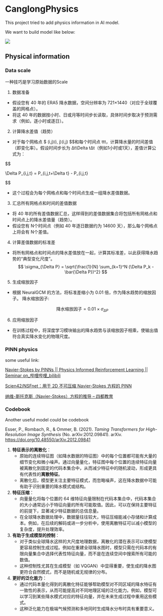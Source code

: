 # CanglongPhysics

This project tried to add physics information in AI model.  

We want to build model like below:

![](https://imagecollection.oss-cn-beijing.aliyuncs.com/office/20241124203548.png)

## Physical information

### Data scale  

一种技巧是学习原始数据的Scale

1. 数据准备

- 假设您有 40 年的 ERA5 降水数据，空间分辨率为 721×1440（对应于全球覆盖的网格点）。
- 将这 40 年的数据按小时、日或月等时间步长读取，具体时间步取决于预测需求（例如，逐小时或逐日）。

2. 计算降水差值（趋势）

- 对于每个网格点 $ (i,j)(i, j)(i,j) $$和每个时间点 ttt，计算降水量的时间差值（即变化率）。假设时间步长为 Δt\Delta tΔt（例如1小时或1天），差值计算公式为： 

$$

\Delta P_{i,j,t} = P_{i,j,t+\Delta t} - P_{i,j,t}
$$



- 这个过程会为每个网格点和每个时间点生成一组降水差值数据。

3. 汇总所有网格点和时间的差值数据

- 将 40 年的所有差值数据汇总，这样得到的差值数据集合将包括所有网格点和时间点上的降水差值量（趋势）。
- 假设您有 N个时间点（例如 40 年逐日数据约为 14600 天），那么每个网格点上将会有 N个差值。

4. 计算差值数据的标准差

- 将所有网格点和时间点的降水差值放在一起，计算其标准差，以此获得降水趋势的“典型变化尺度”。 
  $$
  \sigma_{\Delta P} = \sqrt{\frac{1}{N} \sum_{k=1}^N (\Delta P_k - \bar{\Delta P})^2}
  $$
  

5. 生成缩放因子

- 根据 NeuralGCM 的方法，将标准差缩小为 0.01 倍，作为降水趋势的缩放因子。 降水缩放因子:

$$
\text{降水缩放因子} = 0.01 \times \sigma_{\Delta P}
$$



6. 应用缩放因子

- 在训练过程中，将深度学习模块输出的降水趋势与该缩放因子相乘，使输出值符合真实降水变化的物理尺度。

### PINN physics

some useful link:

[Navier-Stokes by PINNs || Physics Informed Reinforcement Learning || Seminar on_哔哩哔哩_bilibili](https://www.bilibili.com/video/BV1Ej411Y7A2/?vd_source=5cd6007d3cde7a1d36157e015bd4aef0)

[Scien42/NSFnet：用于 2D 不可压缩 Navier-Stokes 方程的 PINN](https://github.com/Scien42/NSFnet)

[纳维-斯托克斯（Navier-Stokes）方程的推导 – 四都教育](https://sudoedu.com/数学物理方程视频课程/数学物理方程的导出/纳维-斯托克斯（navier-stokes）方程的推导/)

### Codebook

Another useful model could be codebook

Esser, P., Rombach, R., & Ommer, B. (2021). *Taming Transformers for High-Resolution Image Synthesis* (No. arXiv:2012.09841). arXiv. https://doi.org/10.48550/arXiv.2012.09841

1. **特征表示的离散化**：
   - 原始的连续特征图（如降水数据的特征图）中的每个位置都可能有大量的细节变化和微小噪声。通过向量量化，特征图中每个位置的连续特征向量被离散化到固定的代码本集合中，从而减少特征中的随机波动，形成更具有代表性的**离散特征**。
   - 离散化后，模型更关注主要特征模式，而忽略噪声，这在降水数据中可能有助于识别重要的降水模式或结构。
2. **特征压缩**：
   - 向量量化将每个位置的 64 维特征向量限制在代码本集合中，代码本集合的大小通常远小于特征向量的所有可能取值。因此，可以在保持主要特征的前提下，显著减少特征数据的总信息量。
   - 在全球降水数据处理中，数据量往往较大，特征压缩能减小存储和计算成本。例如，在后续的解码或进一步分析中，使用离散特征可以减小模型的复杂度，提升处理效率。
3. **有助于生成模型的控制**：
   - 对于类似全球降水这样的大尺度地理数据，离散化的潜在表示可以使模型更容易控制生成过程。例如在重建全球降水图时，模型只需在代码本的有限向量集合中选择代表性特征向量，而不是在连续空间中搜索所有可能的数值。
   - 这种控制性尤其在生成模型（如 VQGAN）中显得重要，使生成的降水图更符合自然模式，而不是随机或无规律的分布。
4. **更好的泛化能力**：
   - 通过代码本量化得到的离散化特征能够帮助模型对不同区域的降水特征有一致性的表示，从而可能提高对不同地理区域的泛化能力。例如，模型可以学习到某些降水模式对应的特征向量，并在未来生成过程中重用这些模式。
   - 这种泛化能力在极端气候预测和多地同时生成降水分布时具有重要意义。
